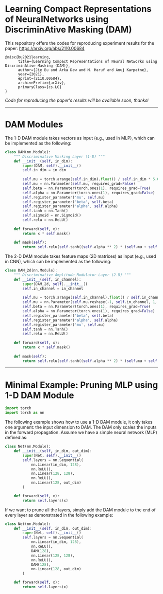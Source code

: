 # Learning Compact Representations of NeuralNetworks using DiscriminAtive Masking (DAM)

This repository offers the codes for reproducing experiment results for the paper: https://arxiv.org/abs/2110.00684

```
@misc{bu2021learning,
      title={Learning Compact Representations of Neural Networks using DiscriminAtive Masking (DAM)}, 
      author={Jie Bu and Arka Daw and M. Maruf and Anuj Karpatne},
      year={2021},
      eprint={2110.00684},
      archivePrefix={arXiv},
      primaryClass={cs.LG}
}
```

*Code for reproducing the paper's results will be available soon, thanks!*

-------------

# DAM Modules

The 1-D DAM module takes vectors as input (e.g., used in MLP), which can be implemented as the following:
```python
class DAM(nn.Module):
    """ Discriminative Masking Layer (1-D) """
    def __init__(self, in_dim):
        super(DAM, self).__init__()
        self.in_dim = in_dim
        
        self.mu = torch.arange(self.in_dim).float() / self.in_dim * 5.0
        self.mu = nn.Parameter(self.mu, requires_grad=False)
        self.beta = nn.Parameter(torch.ones(1), requires_grad=True)
        self.alpha = nn.Parameter(torch.ones(1), requires_grad=False)
        self.register_parameter('mu', self.mu)
        self.register_parameter('beta', self.beta)
        self.register_parameter('alpha', self.alpha)
        self.tanh = nn.Tanh()
        self.sigmoid = nn.Sigmoid()
        self.relu = nn.ReLU()
        
    def forward(self, x):
        return x * self.mask()
    
    def mask(self):
        return self.relu(self.tanh((self.alpha ** 2) * (self.mu + self.beta)))
```
The 2-D DAM module takes feature maps (2D matrices) as input (e.g., used in CNN), which can be implemented as the following:
```python
class DAM_2d(nn.Module):
    """ Discriminative Amplitude Modulator Layer (2-D) """
    def __init__(self, in_channel):
        super(DAM_2d, self).__init__()
        self.in_channel = in_channel
        
        self.mu = torch.arange(self.in_channel).float() / self.in_channel * 5
        self.mu = nn.Parameter(self.mu.reshape(-1, self.in_channel, 1, 1), requires_grad=False)
        self.beta = nn.Parameter(torch.ones(1), requires_grad=True)
        self.alpha = nn.Parameter(torch.ones(1), requires_grad=False)
        self.register_parameter('beta', self.beta)
        self.register_parameter('alpha', self.alpha)
        self.register_parameter('mu', self.mu)
        self.tanh = nn.Tanh()
        self.relu = nn.ReLU()
        
    def forward(self, x):
        return x * self.mask()
    
    def mask(self):
        return self.relu(self.tanh((self.alpha ** 2) * (self.mu + self.beta)))
```

-------------

# Minimal Example: Pruning MLP using 1-D DAM Module
```python
import torch
import torch as nn
```
The following example shows how to use a 1-D DAM module, it only takes one argument: the input dimension to DAM. The DAM only scales the inputs in the forward propagation.
Assume we have a simple neural network (MLP) defined as:
```python
class Net(nn.Module):
    def __init__(self, in_dim, out_dim):
        super(Net, self).__init__()
        self.layers = nn.Sequential(
            nn.Linear(in_dim, 128),
            nn.ReLU(),
            nn.Linear(128, 128),
            nn.ReLU(),
            nn.Linear(128, out_dim)
        )

    def forward(self, x):
        return self.layers(x)
```
If we want to prune all the layers, simply add the DAM module to the end of every layer as demonstrated in the following example:
```python
class Net(nn.Module):
    def __init__(self, in_dim, out_dim):
        super(Net, self).__init__()
        self.layers = nn.Sequential(
            nn.Linear(in_dim, 128),
            nn.ReLU(),
            DAM(128),
            nn.Linear(128, 128),
            nn.ReLU(),
            DAM(128),
            nn.Linear(128, out_dim)
        )

    def forward(self, x):
        return self.layers(x)
```
